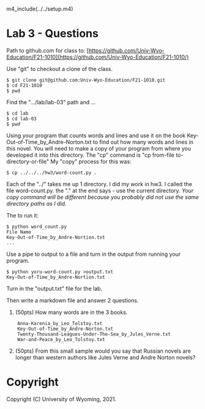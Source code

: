 
m4_include(../../setup.m4)

# Lab 3 - Questions

Path to github.com for class to: [https://github.com/Univ-Wyo-Education/F21-1010](https://github.com/Univ-Wyo-Education/F21-1010/)

Use "git" to checkout a clone of the class.
```
$ git clone git@github.com:Univ-Wyo-Education/F21-1010.git
$ cd F21-1010
$ pwd
```

Find the ".../lab/lab-03" path and ...
```
$ cd lab
$ cd lab-03
$ pwd
```

Using your program that counts words and lines and use it on the book
Key-Out-of-Time_by_Andre-Norton.txt to find out how many words and
lines in this novel.   You will need to make a copy of your program
from where you developed it into this directory.
The "cp" command is "cp from-file to-directory-or-file"
My "copy" process for this was:
```
$ cp ../../../hw3/word-count.py .
```
Each of the "../" takes me up 1 directory.
I did my work in hw3.
I called the file word-count.py.
the "." at the end says - use the current directory.
*Your copy command will be different because you probably did not use the same 
directory paths as I did.*

The to run it:
```
$ python word_count.py
File Name
Key-Out-of-Time_by_Andre-Nortion.txt
...
```

Use a pipe to output to a file and turn in the output from running
your program.

```
$ python yoru-word-count.py >output.txt
Key-Out-of-Time_by_Andre-Nortion.txt
```

Turn in the "output.txt" file for the lab.



Then write a markdown file and answer 2 questions.

1. (50pts)  How many words are in the 3 books.
```
	Anna-Karenia_by_Leo_Tolstoy.txt
	Key-Out-of-Time_by_Andre-Norton.txt
	Twenty-Thousand-Leagues-Under-The-Sea_by_Jules_Verne.txt
	War-and-Peace_by_Leo_Tolstoy.txt
```
2.  (50pts) From this small sample would you say that Russian novels
are longer than western authors like Jules Verne and Andre Norton
novels?




# Copyright

Copyright (C) University of Wyoming, 2021.

